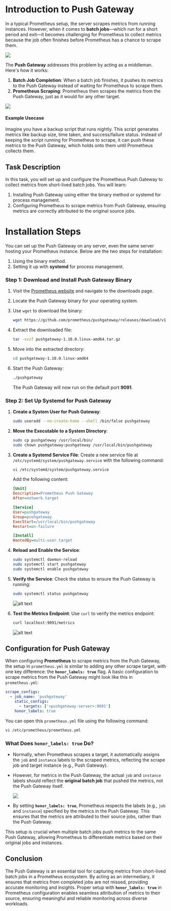 # **Introduction to Push Gateway**

In a typical Prometheus setup, the server scrapes metrics from running instances. However, when it comes to **batch jobs**—which run for a short period and exit—it becomes challenging for Prometheus to collect metrics because the job often finishes before Prometheus has a chance to scrape them.

![](https://github.com/poridhiEng/poridhi-labs/blob/main/Poridhi%20Labs/Observability%20and%20Monitoring/Prometheus%20Labs/Lab%2021/images/pushgateway1.svg?raw=true)

The **Push Gateway** addresses this problem by acting as a middleman. Here's how it works:

1. **Batch Job Completion**: When a batch job finishes, it pushes its metrics to the Push Gateway instead of waiting for Prometheus to scrape them.
2. **Prometheus Scraping**: Prometheus then scrapes the metrics from the Push Gateway, just as it would for any other target.

![](https://github.com/poridhiEng/poridhi-labs/blob/main/Poridhi%20Labs/Observability%20and%20Monitoring/Prometheus%20Labs/Lab%2021/images/pushgateway2.svg?raw=true)



#### **Example Usecase**

Imagine you have a backup script that runs nightly. This script generates metrics like backup size, time taken, and success/failure status. Instead of keeping the script running for Prometheus to scrape, it can push these metrics to the Push Gateway, which holds onto them until Prometheus collects them.

## **Task Description**  
In this task, you will set up and configure the Prometheus Push Gateway to collect metrics from short-lived batch jobs. You will learn:

1. Installing Push Gateway using either the binary method or systemd for process management.  
2. Configuring Prometheus to scrape metrics from Push Gateway, ensuring metrics are correctly attributed to the original source jobs.  


# **Installation Steps**

You can set up the Push Gateway on any server, even the same server hosting your Prometheus instance. Below are the two steps for installation: 
1. Using the binary method.
2. Setting it up with **systemd** for process management.

### **Step 1: Download and Install Push Gateway Binary**
1. Visit the [Prometheus website](https://prometheus.io/download/) and navigate to the downloads page.
2. Locate the Push Gateway binary for your operating system.
3. Use `wget` to download the binary:
   ```bash
   wget https://github.com/prometheus/pushgateway/releases/download/v1.10.0/pushgateway-1.10.0.linux-amd64.tar.gz
   ```
4. Extract the downloaded file:
   ```bash
   tar -xvzf pushgateway-1.10.0.linux-amd64.tar.gz
   ```
5. Move into the extracted directory:
   ```bash
   cd pushgateway-1.10.0.linux-amd64
   ```

6. Start the Push Gateway:
   ```bash
   ./pushgateway
   ```
   The Push Gateway will now run on the default port **9091**.

### **Step 2: Set Up Systemd for Push Gateway**

1. **Create a System User for Push Gateway**:
   ```bash
   sudo useradd --no-create-home --shell /bin/false pushgateway
   ```

2. **Move the Executable to a System Directory**:
   ```bash
   sudo cp pushgateway /usr/local/bin/
   sudo chown pushgateway:pushgateway /usr/local/bin/pushgateway
   ```

3. **Create a Systemd Service File**:
   Create a new service file at `/etc/systemd/system/pushgateway.service` with the following command:

   ```bash
   vi /etc/systemd/system/pushgateway.service
   ``` 
   
   Add the following content:
   ```ini
   [Unit]
   Description=Prometheus Push Gateway
   After=network.target

   [Service]
   User=pushgateway
   Group=pushgateway
   ExecStart=/usr/local/bin/pushgateway
   Restart=on-failure

   [Install]
   WantedBy=multi-user.target
   ```

4. **Reload and Enable the Service**:
   ```bash
   sudo systemctl daemon-reload
   sudo systemctl start pushgateway
   sudo systemctl enable pushgateway
   ```

5. **Verify the Service**:
   Check the status to ensure the Push Gateway is running:
   ```bash
   sudo systemctl status pushgateway
   ```

   ![alt text](https://github.com/poridhiEng/poridhi-labs/blob/main/Poridhi%20Labs/Observability%20and%20Monitoring/Prometheus%20Labs/Lab%2021/images/image.png?raw=true)

6. **Test the Metrics Endpoint**:
   Use `curl` to verify the metrics endpoint:
   ```bash
   curl localhost:9091/metrics
   ```

   ![alt text](https://github.com/poridhiEng/poridhi-labs/blob/main/Poridhi%20Labs/Observability%20and%20Monitoring/Prometheus%20Labs/Lab%2021/images/image-1.png?raw=true)





## **Configuration for Push Gateway**

When configuring **Prometheus** to scrape metrics from the Push Gateway, the setup in `prometheus.yml` is similar to adding any other scrape target, with one key difference: the **`honor_labels: true`** flag. A basic configuration to scrape metrics from the Push Gateway might look like this in `prometheus.yml`:
```yaml
scrape_configs:
  - job_name: 'pushgateway'
    static_configs:
      - targets: ['<pushgateway-server>:9091']
    honor_labels: true
```

You can open this `prometheus.yml` file using the following command:
```bash
vi /etc/prometheus/prometheus.yml
```

### **What Does `honor_labels: true` Do?**
- Normally, when Prometheus scrapes a target, it automatically assigns the `job` and `instance` labels to the scraped metrics, reflecting the scrape job and target instance (e.g., Push Gateway).
- However, for metrics in the Push Gateway, the actual `job` and `instance` labels should reflect the **original batch job** that pushed the metrics, not the Push Gateway itself.

    ![](./pushgateway3.svg)

- By setting **`honor_labels: true`**, Prometheus respects the labels (e.g., `job` and `instance`) specified by the metrics in the Push Gateway. This ensures that the metrics are attributed to their source jobs, rather than the Push Gateway. 

This setup is crucial when multiple batch jobs push metrics to the same Push Gateway, allowing Prometheus to differentiate metrics based on their original jobs and instances.





## **Conclusion**  
The Push Gateway is an essential tool for capturing metrics from short-lived batch jobs in a Prometheus ecosystem. By acting as an intermediary, it ensures that metrics from completed jobs are not missed, providing accurate monitoring and insights. Proper setup with **`honor_labels: true`** in Prometheus configuration enables seamless attribution of metrics to their source, ensuring meaningful and reliable monitoring across diverse workloads.